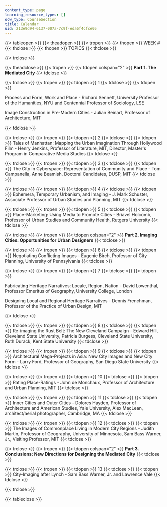 ```yaml
---
content_type: page
learning_resource_types: []
ocw_type: CourseSection
title: Calendar
uid: 213e9d94-6137-007a-7c9f-eda6f4cfce05
---
```


{{< tableopen >}}
{{< theadopen >}}
{{< tropen >}}
{{< thopen >}}
WEEK #
{{< thclose >}}
{{< thopen >}}
TOPICS
{{< thclose >}}

{{< trclose >}}

{{< theadclose >}}
{{< tropen >}}
{{< tdopen colspan="2" >}}
**Part 1. The Mediated City**
{{< tdclose >}}

{{< trclose >}}
{{< tropen >}}
{{< tdopen >}}
1
{{< tdclose >}}
{{< tdopen >}}


Process and Form, Work and Place - Richard Sennett, University Professor of the Humanities, NYU and Centennial Professor of Sociology, LSE

Image Construction in Pre-Modern Cities - Julian Beinart, Professor of Architecture, MIT


{{< tdclose >}}

{{< trclose >}}
{{< tropen >}}
{{< tdopen >}}
2
{{< tdclose >}}
{{< tdopen >}}
Tales of Manhattan: Mapping the Urban Imagination Through Hollywood Film - Henry Jenkins, Professor of Literature, MIT, Director, Master's Program in Comparative Media Studies
{{< tdclose >}}

{{< trclose >}}
{{< tropen >}}
{{< tdopen >}}
3
{{< tdclose >}}
{{< tdopen >}}
The City in Cyberspace: Representation of Community and Place - Tom Campanella, Anne Beamish, Doctoral Candidates, DUSP, MIT
{{< tdclose >}}

{{< trclose >}}
{{< tropen >}}
{{< tdopen >}}
4
{{< tdclose >}}
{{< tdopen >}}
Ephemera, Temporary Urbanism, and Imaging - J. Mark Schuster, Associate Professor of Urban Studies and Planning, MIT
{{< tdclose >}}

{{< trclose >}}
{{< tropen >}}
{{< tdopen >}}
5
{{< tdclose >}}
{{< tdopen >}}
Place-Marketing: Using Media to Promote Cities - Briavel Holcomb, Professor of Urban Studies and Community Health, Rutgers University
{{< tdclose >}}

{{< trclose >}}
{{< tropen >}}
{{< tdopen colspan="2" >}}
**Part 2. Imaging Cities: Opportunities for Urban Designers**
{{< tdclose >}}

{{< trclose >}}
{{< tropen >}}
{{< tdopen >}}
6
{{< tdclose >}}
{{< tdopen >}}
Negotiating Conflicting Images - Eugenie Birch, Professor of City Planning, University of Pennsylvania
{{< tdclose >}}

{{< trclose >}}
{{< tropen >}}
{{< tdopen >}}
7
{{< tdclose >}}
{{< tdopen >}}


Fabricating Heritage Narratives: Locale, Region, Nation - David Lowenthal, Professor Emeritus of Geography, University College, London

Designing Local and Regional Heritage Narratives - Dennis Frenchman, Professor of the Practice of Urban Design, MIT


{{< tdclose >}}

{{< trclose >}}
{{< tropen >}}
{{< tdopen >}}
8
{{< tdclose >}}
{{< tdopen >}}
Re-imaging the Rust Belt: The New Cleveland Campaign - Edward Hill, Cleveland State University, Patricia Burgess, Cleveland State University, Ruth Durack, Kent State University
{{< tdclose >}}

{{< trclose >}}
{{< tropen >}}
{{< tdopen >}}
9
{{< tdclose >}}
{{< tdopen >}}
Architectural Mega-Projects in Asia: New City Images and New City Form - Larry Ford, Professor of Geography, San Diego State University
{{< tdclose >}}

{{< trclose >}}
{{< tropen >}}
{{< tdopen >}}
10
{{< tdclose >}}
{{< tdopen >}}
Rating Place-Ratings - John de Monchaux, Professor of Architecture and Urban Planning, MIT
{{< tdclose >}}

{{< trclose >}}
{{< tropen >}}
{{< tdopen >}}
11
{{< tdclose >}}
{{< tdopen >}}
Inner Cities and Outer Cities - Dolores Hayden, Professor of Architecture and American Studies, Yale University, Alex MacLean, architect/aerial photographer, Cambridge, MA
{{< tdclose >}}

{{< trclose >}}
{{< tropen >}}
{{< tdopen >}}
12
{{< tdclose >}}
{{< tdopen >}}
The Images of Commonplace Living in Modern City Regions - Judith Martin, Professor of Geography, University of Minnesota, Sam Bass Warner, Jr., Visiting Professor, MIT
{{< tdclose >}}

{{< trclose >}}
{{< tropen >}}
{{< tdopen colspan="2" >}}
**Part 3. Conclusions: New Directions for Designing the Mediated City**
{{< tdclose >}}

{{< trclose >}}
{{< tropen >}}
{{< tdopen >}}
13
{{< tdclose >}}
{{< tdopen >}}
City-Imaging after Lynch - Sam Bass Warner, Jr. and Lawrence Vale
{{< tdclose >}}

{{< trclose >}}

{{< tableclose >}}